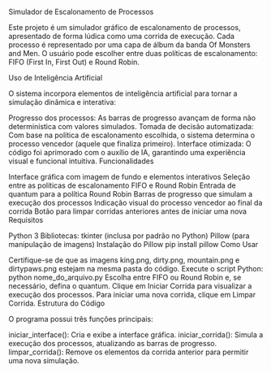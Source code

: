 Simulador de Escalonamento de Processos

Este projeto é um simulador gráfico de escalonamento de processos, apresentado de forma lúdica como uma corrida de execução. Cada processo é representado por uma capa de álbum da banda Of Monsters and Men. O usuário pode escolher entre duas políticas de escalonamento: FIFO (First In, First Out) e Round Robin.

Uso de Inteligência Artificial

O sistema incorpora elementos de inteligência artificial para tornar a simulação dinâmica e interativa:

Progresso dos processos: As barras de progresso avançam de forma não determinística com valores simulados.
Tomada de decisão automatizada: Com base na política de escalonamento escolhida, o sistema determina o processo vencedor (aquele que finaliza primeiro).
Interface otimizada: O código foi aprimorado com o auxílio de IA, garantindo uma experiência visual e funcional intuitiva.
Funcionalidades

Interface gráfica com imagem de fundo e elementos interativos
Seleção entre as políticas de escalonamento FIFO e Round Robin
Entrada de quantum para a política Round Robin
Barras de progresso que simulam a execução dos processos
Indicação visual do processo vencedor ao final da corrida
Botão para limpar corridas anteriores antes de iniciar uma nova
Requisitos

Python 3
Bibliotecas:
tkinter (inclusa por padrão no Python)
Pillow (para manipulação de imagens)
Instalação do Pillow
pip install pillow
Como Usar

Certifique-se de que as imagens king.png, dirty.png, mountain.png e dirtypaws.png estejam na mesma pasta do código.
Execute o script Python:
python nome_do_arquivo.py
Escolha entre FIFO ou Round Robin e, se necessário, defina o quantum.
Clique em Iniciar Corrida para visualizar a execução dos processos.
Para iniciar uma nova corrida, clique em Limpar Corrida.
Estrutura do Código

O programa possui três funções principais:

iniciar_interface(): Cria e exibe a interface gráfica.
iniciar_corrida(): Simula a execução dos processos, atualizando as barras de progresso.
limpar_corrida(): Remove os elementos da corrida anterior para permitir uma nova simulação.
